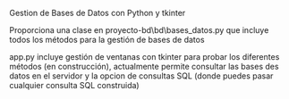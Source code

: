 Gestion de Bases de Datos con Python y tkinter

Proporciona una clase en proyecto-bd\bd\bases_datos.py que incluye todos los métodos para la gestión de bases de datos  

app.py incluye gestión de ventanas con tkinter para probar los diferentes métodos (en construcción), actualmente permite consultar las bases des datos en el servidor y la opcion de consultas SQL (donde puedes pasar cualquier consulta SQL construida) 
